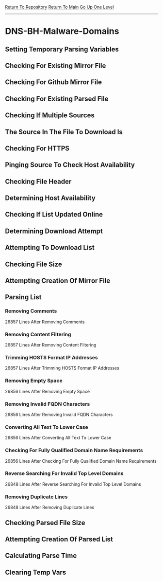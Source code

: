 [Return To Repository](https://github.com/deathbybandaid/piholeparser/)
[Return To Main](https://github.com/deathbybandaid/piholeparser/blob/master/RecentRunLogs/Mainlog.md)
[Go Up One Level](https://github.com/deathbybandaid/piholeparser/blob/master/RecentRunLogs/TopLevelScripts/30-Processing-External-Blacklists.md)
____________________________________
# DNS-BH-Malware-Domains
## Setting Temporary Parsing Variables
## Checking For Existing Mirror File
## Checking For Github Mirror File
## Checking For Existing Parsed File
## Checking If Multiple Sources
## The Source In The File To Download Is
## Checking For HTTPS
## Pinging Source To Check Host Availability
## Checking File Header
## Determining Host Availability
## Checking If List Updated Online
## Determining Download Attempt
## Attempting To Download List
## Checking File Size
## Attempting Creation Of Mirror File
## Parsing List
### Removing Comments
26857 Lines After Removing Comments
### Removing Content Filtering
26857 Lines After Removing Content Filtering
### Trimming HOSTS Format IP Addresses
26857 Lines After Trimming HOSTS Format IP Addresses
### Removing Empty Space
26856 Lines After Removing Empty Space
### Removing Invalid FQDN Characters
26856 Lines After Removing Invalid FQDN Characters
### Converting All Text To Lower Case
26856 Lines After Converting All Text To Lower Case
### Checking For Fully Qualified Domain Name Requirements
26856 Lines After Checking For Fully Qualified Domain Name Requirements
### Reverse Searching For Invalid Top Level Domains
26848 Lines After Reverse Searching For Invalid Top Level Domains
### Removing Duplicate Lines
26848 Lines After Removing Duplicate Lines
## Checking Parsed File Size
## Attempting Creation Of Parsed List
## Calculating Parse Time
## Clearing Temp Vars

